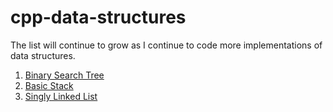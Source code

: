 # cpp-data-structures

The list will continue to grow as I continue to code more implementations of data structures.

1. <a href="https://github.com/JWLee89/cpp-data-structures/tree/master/binary-search-tree">Binary Search Tree</a>
2. <a href="https://github.com/JWLee89/cpp-data-structures/tree/master/stack">Basic Stack</a>
3. <a href="https://github.com/JWLee89/cpp-data-structures/tree/master/linked_list">Singly Linked List</a>
